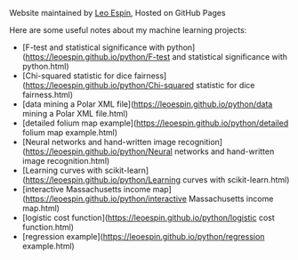Website maintained by [Leo Espin](https://github.com/leoEspin), Hosted on GitHub Pages

Here are some useful notes about my machine learning projects:
* [F-test and statistical significance with python](https://leoespin.github.io/python/F-test and statistical significance with python.html)
* [Chi-squared statistic for dice fairness](https://leoespin.github.io/python/Chi-squared statistic for dice fairness.html)
* [data mining a Polar XML file](https://leoespin.github.io/python/data mining a Polar XML file.html)
* [detailed folium map example](https://leoespin.github.io/python/detailed folium map example.html)
* [Neural networks and hand-written image recognition](https://leoespin.github.io/python/Neural networks and hand-written image recognition.html)
* [Learning curves with scikit-learn](https://leoespin.github.io/python/Learning curves with scikit-learn.html)
* [interactive Massachusetts income map](https://leoespin.github.io/python/interactive Massachusetts income map.html)
* [logistic cost function](https://leoespin.github.io/python/logistic cost function.html)
* [regression example](https://leoespin.github.io/python/regression example.html)
